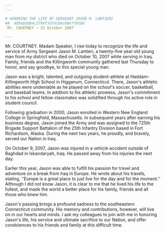```yaml
---
---

# HONORING THE LIFE OF SERGEANT JASON M. LANTIERI
## `489a8dd84c3799f3d7dcb6c086ff05b6`
`Mr. COURTNEY — 22 October 2007`

---
```



Mr. COURTNEY. Madam Speaker, I rise today to recognize the life and 
service of Army Sergeant Jason M. Lantieri, a twenty-five year old 
young man from my district who died on October 10, 2007 while serving 
in Iraq. Family, friends and the Killingworth community gathered last 
Thursday to honor, and say goodbye, to this special young man.

Jason was a bright, talented, and outgoing student-athlete at Haddam-
Killingworth High School in Higganum, Connecticut. There, Jason's 
athletic abilities were undeniable as he played on the school's soccer, 
basketball, and baseball teams. In addition to his athletic prowess, 
Jason's commitment to his school and fellow classmates was solidified 
through his active role in student council.

Following graduation in 2000, Jason enrolled in Western New England 
College in Springfield, Massachusetts. In subsequent years after 
earning his business degree, Jason joined the Army and was assigned to 
the 725th Brigade Support Battalion of the 25th Infantry Division based 
in Fort Richardson, Alaska. During the next two years, he proudly, and 
bravely, served our Nation in Iraq.

On October 9, 2007, Jason was injured in a vehicle accident outside 
of Baghdad in Iskandaryah, Iraq. He passed away from his injuries the 
next day.

Earlier this year, Jason was able to fulfill his passion for travel 
and adventure on a break from Iraq in Europe. He wrote about his 
travels, stating, ''Europe is a great place to just live for the day 
and for the moment.'' Although I did not know Jason, it is clear to me 
that he lived his life to the fullest, and made the world a better 
place for his family, friends and all those who knew him.

Jason's passing brings a profound sadness to the southeastern 
Connecticut community. His memory and contributions, however, will live 
on in our hearts and minds. I ask my colleagues to join with me in 
honoring Jason's life, his service and ultimate sacrifice to our 
Nation, and offer condolences to his friends and family at this 
difficult time.
